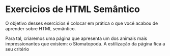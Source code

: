 # Exercicios de HTML Semântico

O objetivo desses exercícios é colocar em prática o que você acabou de aprender sobre HTML semântico.

Para tal, criaremos uma página que apresenta um dos animais mais impressionantes que existem: o Stomatopoda. A estilização da página fica a seu critério